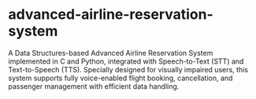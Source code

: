 # advanced-airline-reservation-system
A Data Structures-based Advanced Airline Reservation System implemented in C and Python, integrated with Speech-to-Text (STT) and Text-to-Speech (TTS). Specially designed for visually impaired users, this system supports fully voice-enabled flight booking, cancellation, and passenger management with efficient data handling.
